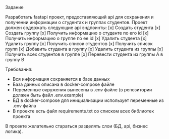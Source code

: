 Задание

Разработать fastapi проект, предоставляющий api для сохранения и получении информации о студентах и группах студентов. Проект должен содержать следующие api эндпоинты:
[x] Создать студента
[x] Создать группу
[x] Получить информацию о студенте по его id
[x] Получить информацию о группе по ее id
[x] Удалить студента
[x] Удалить группу
[x] Получить список студентов
[x] Получить список групп
[x] Добавить студента в группу
[x] Удалить студента из группы
[x] Получить всех студентов в группе
[x] Перевести студента из группы A в группу B

Требования:
- Вся информация сохраняется в базе данных
- База данных описана в docker-compose файле
- Переменные окружения вынесены в .env файле (в репозитории должен быть файл .env.example)
- БД в docker-compose для инициализации использует переменные из .env файла
- В проекте есть файл requirements.txt со списком всех библиотек проекта

В проекте желательно стараться разделять слои (БД, api, бизнес логика).


